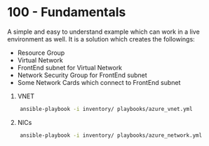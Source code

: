 100 - Fundamentals
=== 

A simple and easy to understand example which can work in a live environment as well. It is a solution which creates the followings:

* Resource Group
* Virtual Network
* FrontEnd subnet for Virtual Network
* Network Security Group for FrontEnd subnet
* Some Network Cards which connect to FrontEnd subnet

1. VNET 

``` bash
	ansible-playbook -i inventory/ playbooks/azure_vnet.yml
```

2. NICs

``` bash
	ansible-playbook -i inventory/ playbooks/azure_network.yml
```